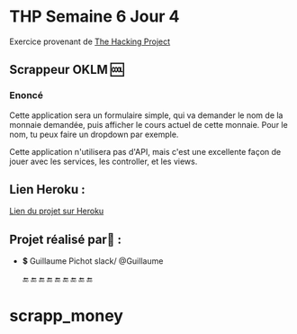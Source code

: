 
# THP Semaine 6 Jour 4

Exercice provenant de [The Hacking Project](https://www.thehackingproject.org/)
                         
## Scrappeur OKLM :cool:

### Enoncé

Cette application sera un formulaire simple, qui va demander le nom de la monnaie demandée, puis afficher le cours actuel de cette monnaie. Pour le nom, tu peux faire un dropdown par exemple.

Cette application n'utilisera pas d'API, mais c'est une excellente façon de jouer avec les services, les controller, et les views.


## Lien Heroku :
[Lien du projet sur Heroku](https://ask-your-money.herokuapp.com/)

## Projet réalisé par:tea: :

* :heavy_dollar_sign: Guillaume Pichot   slack/  @Guillaume


     :end: :end: :end: :end: :end: :end: :end: :end: :end:
# scrapp_money